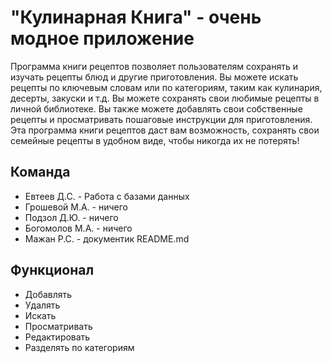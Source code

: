 # "Кулинарная Книга" - очень модное приложение

Программа книги рецептов позволяет пользователям сохранять и изучать рецепты блюд и другие приготовления. Вы можете искать рецепты по ключевым словам или по категориям, таким как кулинария, десерты, закуски и т.д. Вы можете сохранять свои любимые рецепты в личной библиотеке. Вы также можете добавлять свои собственные рецепты и просматривать пошаговые инструкции для приготовления. Эта программа книги рецептов даст вам возможность, сохранять свои семейные рецепты в удобном виде, чтобы никогда их не потерять!

## Команда
- Евтеев Д.С. - Работа с базами данных
- Грошевой М.А. - ничего
- Подзол Д.Ю. - ничего
- Богомолов М.А. - ничего
- Мажан Р.С. - документик README.md

## Функционал
- Добавлять
- Удалять
- Искать
- Просматривать
- Редактировать
- Разделять по категориям
